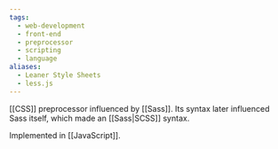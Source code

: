 ```yaml
---
tags:
  - web-development
  - front-end
  - preprocessor
  - scripting
  - language
aliases:
  - Leaner Style Sheets
  - less.js
---
```

[[CSS]] preprocessor influenced by [[Sass]].
Its syntax later influenced Sass itself, which made an [[Sass|SCSS]] syntax.

Implemented in [[JavaScript]].